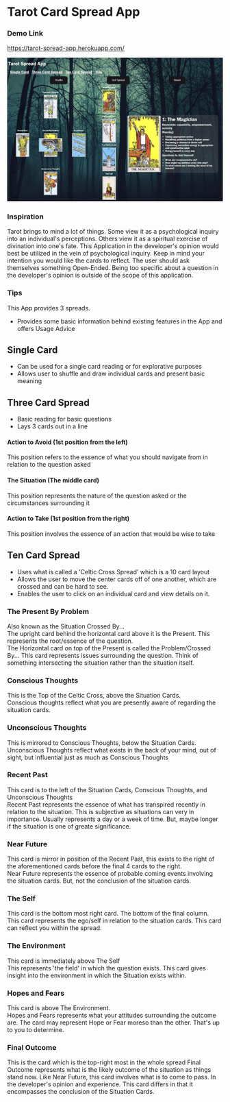 # Tarot Card Spread App

### Demo Link
https://tarot-spread-app.herokuapp.com/

![TarotCardSpread](./public/images/TarotCardLayout.JPG)

### Inspiration
Tarot brings to mind a lot of things. Some view it as a psychological inquiry into an individual's perceptions. Others view it as a spiritual exercise of divination into one's fate. This Application in the developer's opinion would best be utilized in the vein of psychological inquiry. Keep in mind your intention you would like the cards to reflect. The user should ask themselves something Open-Ended. Being too specific about a question in the developer's opinion is outside of the scope of this application.

### Tips
This App provides 3 spreads.
- Provides some basic information behind existing features in the App and offers Usage Advice

## Single Card
- Can be used for a single card reading or for explorative purposes
- Allows user to shuffle and draw individual cards and present basic meaning

## Three Card Spread
- Basic reading for basic questions
- Lays 3 cards out in a line

#### Action to Avoid (1st position from the left)
This position refers to the essence of what you should navigate from in relation to the question asked
#### The Situation (The middle card)
This position represents the nature of the question asked or the circumstances surrounding it
#### Action to Take (1st position from the right)
This position involves the essence of an action that would be wise to take

## Ten Card Spread
- Uses what is called a 'Celtic Cross Spread' which is a 10 card layout
- Allows the user to move the center cards off of one another, which are crossed and can be hard to see.
- Enables the user to click on an individual card and view details on it.
### The Present By Problem
Also known as the Situation Crossed By... <br>
The upright card behind the horizontal card above it is the Present. This represents the root/essence of the question. <br>
The Horizontal card on top of the Present is called the Problem/Crossed By... This card represents issues surrounding the question. Think of something intersecting the situation rather than the situation itself.
### Conscious Thoughts
This is the Top of the Celtic Cross, above the Situation Cards. <br>
Conscious thoughts reflect what you are presently aware of regarding the situation cards.
### Unconscious Thoughts
This is mirrored to Conscious Thoughts, below the Situation Cards. <br>
Unconscious Thoughts reflect what exists in the back of your mind, out of sight, but influential just as much as Conscious Thoughts
### Recent Past
This card is to the left of the Situation Cards, Conscious Thoughts, and Unconscious Thoughts <br>
Recent Past represents the essence of what has transpired recently in relation to the situation. This is subjective as situations can very in importance. Usually represents a day or a week of time. But, maybe longer if the situation is one of greate significance.
### Near Future
This card is mirror in position of the Recent Past, this exists to the right of the aforementioned cards before the final 4 cards to the right. <br>
Near Future represents the essence of probable coming events involving the situation cards. But, not the conclusion of the situation cards.
### The Self
This card is the bottom most right card. The bottom of the final column. <br>
This card represents the ego/self in relation to the situation cards. This card can reflect you within the spread.
### The Environment
This card is immediately above The Self <br>
This represents 'the field' in which the question exists. This card gives insight into the environment in which the Situation exists within.
### Hopes and Fears
This card is above The Environment. <br>
Hopes and Fears represents what your attitudes surrounding the outcome are. The card may represent Hope or Fear moreso than the other. That's up to you to determine.
### Final Outcome
This is the card which is the top-right most in the whole spread
Final Outcome represents what is the likely outcome of the situation as things stand now. Like Near Future, this card involves what is to come to pass. In the developer's opinion and experience. This card differs in that it encompasses the conclusion of the Situation Cards.
